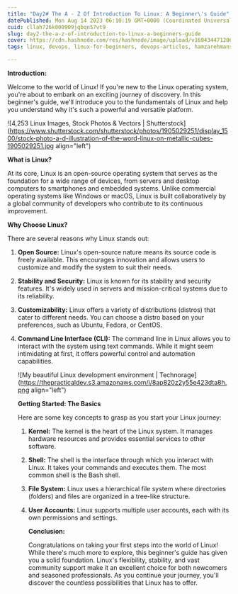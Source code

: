 ```yaml
---
title: "Day2# The A - Z Of Introduction To Linux: A Beginner\'s Guide"
datePublished: Mon Aug 14 2023 06:10:19 GMT+0000 (Coordinated Universal Time)
cuid: cllah726k000909jqbqn57vt9
slug: day2-the-a-z-of-introduction-to-linux-a-beginners-guide
cover: https://cdn.hashnode.com/res/hashnode/image/upload/v1694344712065/224f5a50-c0c8-4d5d-be5b-c0d18c7b64f5.png
tags: linux, devops, linux-for-beginners, devops-articles, hamzarehmansheikh4

---
```


**Introduction:**

Welcome to the world of Linux! If you're new to the Linux operating system, you're about to embark on an exciting journey of discovery. In this beginner's guide, we'll introduce you to the fundamentals of Linux and help you understand why it's such a powerful and versatile platform.

![4,253 Linux Images, Stock Photos & Vectors | Shutterstock](https://www.shutterstock.com/shutterstock/photos/1905029251/display_1500/stock-photo-a-d-illustration-of-the-word-linux-on-metallic-cubes-1905029251.jpg align="left")

**What is Linux?**

At its core, Linux is an open-source operating system that serves as the foundation for a wide range of devices, from servers and desktop computers to smartphones and embedded systems. Unlike commercial operating systems like Windows or macOS, Linux is built collaboratively by a global community of developers who contribute to its continuous improvement.

**Why Choose Linux?**

There are several reasons why Linux stands out:

1. **Open Source:** Linux's open-source nature means its source code is freely available. This encourages innovation and allows users to customize and modify the system to suit their needs.
    
2. **Stability and Security:** Linux is known for its stability and security features. It's widely used in servers and mission-critical systems due to its reliability.
    
3. **Customizability:** Linux offers a variety of distributions (distros) that cater to different needs. You can choose a distro based on your preferences, such as Ubuntu, Fedora, or CentOS.
    
4. **Command Line Interface (CLI):** The command line in Linux allows you to interact with the system using text commands. While it might seem intimidating at first, it offers powerful control and automation capabilities.
    
    ![My beautiful Linux development environment | Technorage](https://thepracticaldev.s3.amazonaws.com/i/8ap820z2y55e423dta8h.png align="left")
    
    **Getting Started: The Basics**
    
    Here are some key concepts to grasp as you start your Linux journey:
    
    1. **Kernel:** The kernel is the heart of the Linux system. It manages hardware resources and provides essential services to other software.
        
    2. **Shell:** The shell is the interface through which you interact with Linux. It takes your commands and executes them. The most common shell is the Bash shell.
        
    3. **File System:** Linux uses a hierarchical file system where directories (folders) and files are organized in a tree-like structure.
        
    4. **User Accounts:** Linux supports multiple user accounts, each with its own permissions and settings.
        
        **Conclusion:**
        
        Congratulations on taking your first steps into the world of Linux! While there's much more to explore, this beginner's guide has given you a solid foundation. Linux's flexibility, stability, and vast community support make it an excellent choice for both newcomers and seasoned professionals. As you continue your journey, you'll discover the countless possibilities that Linux has to offer.